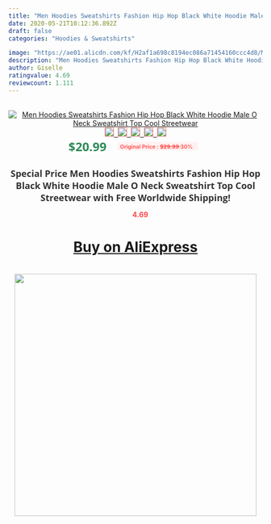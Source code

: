 ```yaml
---
title: "Men Hoodies Sweatshirts Fashion Hip Hop Black White Hoodie Male O Neck Sweatshirt Top Cool Streetwear"
date: 2020-05-21T10:12:36.892Z
draft: false
categories: "Hoodies & Sweatshirts"

image: "https://ae01.alicdn.com/kf/H2af1a698c8194ec086a71454160ccc4d8/Men-Hoodies-Sweatshirts-Fashion-Hip-Hop-Black-White-Hoodie-Male-O-Neck-Sweatshirt-Top-Cool-Streetwear.png_220x220.png"
description: "Men Hoodies Sweatshirts Fashion Hip Hop Black White Hoodie Male O Neck Sweatshirt Top Cool Streetwear"
author: Giselle
ratingvalue: 4.69
reviewcount: 1.111
---
```

<br>
<div style="text-align: center;">
<a href="https://s.click.aliexpress.com/e/_A5ekfj" target="_blank" rel="nofollow noopener noreferrer"><img alt="Men Hoodies Sweatshirts Fashion Hip Hop Black White Hoodie Male O Neck Sweatshirt Top Cool Streetwear" class="magnifier-image" src="https://ae01.alicdn.com/kf/H2af1a698c8194ec086a71454160ccc4d8/Men-Hoodies-Sweatshirts-Fashion-Hip-Hop-Black-White-Hoodie-Male-O-Neck-Sweatshirt-Top-Cool-Streetwear.png_220x220.png_640x640.jpg">
<br>
<img style="border:1px solid salmon" src="https://ae01.alicdn.com/kf/H2af1a698c8194ec086a71454160ccc4d8/Men-Hoodies-Sweatshirts-Fashion-Hip-Hop-Black-White-Hoodie-Male-O-Neck-Sweatshirt-Top-Cool-Streetwear.png_120x120.jpg">&nbsp;&nbsp;<img style="border:1px solid salmon" src="https://ae01.alicdn.com/kf/He13cb9fc0cae49309d7fd7789b85146dH/Men-Hoodies-Sweatshirts-Fashion-Hip-Hop-Black-White-Hoodie-Male-O-Neck-Sweatshirt-Top-Cool-Streetwear.png_120x120.jpg">&nbsp;&nbsp;<img style="border:1px solid salmon" src="https://ae01.alicdn.com/kf/Hd7c702b5287f488ab7dfde23366e2bdd1/Men-Hoodies-Sweatshirts-Fashion-Hip-Hop-Black-White-Hoodie-Male-O-Neck-Sweatshirt-Top-Cool-Streetwear.png_120x120.jpg">&nbsp;&nbsp;<img style="border:1px solid salmon" src="https://ae01.alicdn.com/kf/H55bebf6c6b6845e7ae8925aade5fb734L/Men-Hoodies-Sweatshirts-Fashion-Hip-Hop-Black-White-Hoodie-Male-O-Neck-Sweatshirt-Top-Cool-Streetwear.png_120x120.jpg">&nbsp;&nbsp;<img style="border:1px solid salmon" src="https://ae01.alicdn.com/kf/Ha0bd1eafa2dc42888cfb9354f0b196fci/Men-Hoodies-Sweatshirts-Fashion-Hip-Hop-Black-White-Hoodie-Male-O-Neck-Sweatshirt-Top-Cool-Streetwear.png_120x120.jpg"></a></div><br0>
<div style="text-align: center;"><span style="background-color: white; border: 0px; box-sizing: border-box; color: seagreen; display: inline-block; font-family: &quot;open sans&quot; , &quot;arial&quot; , &quot;helvetica&quot; , sans-serif , &quot;heiti&quot;; font-size: 24px; font-stretch: inherit; font-weight: 700; line-height: inherit; margin: 0px 10px 0px 0px; padding: 0px; vertical-align: middle;">$20.99 </span>
<span style="background: rgb(255 , 241 , 241); border-radius: 3px; border: 0px; box-sizing: border-box; color: #ff4747; display: inline-block; font-family: inherit; font-size: 12px; font-stretch: inherit; font-style: inherit; font-variant: inherit; font-weight: 600; line-height: inherit; margin: 0px; padding: 2px 5px; transform: scale(0.9); vertical-align: middle;">Original Price : <b style="text-decoration: line-through;">$29.99 </b> 30%&nbsp;&nbsp;</span></div>
<h1 style="color: #333333; display: inline-block; font-family: &quot;open sans&quot; , &quot;arial&quot; , &quot;helvetica&quot; , sans-serif , &quot;heiti&quot;; font-size: 18px; font-stretch: inherit; font-weight: 700; text-align: center;">Special Price Men Hoodies Sweatshirts Fashion Hip Hop Black White Hoodie Male O Neck Sweatshirt Top Cool Streetwear with Free Worldwide Shipping!</h1>
<div style="color: #ff4747; text-align: center;">
<img src="https://4.bp.blogspot.com/-M0ZcTcb-5uY/XleCXlxnR4I/AAAAAAAAAEc/OrjgMkXV1oMQFaCRZj5HQwOCBcu3w1FegCPcBGAYYCw/s1600/star.png" style="height: 15px;">&nbsp;<b>4.69</b></div>
<div class="button_cont" align="center"><a class="buynow_a" href="https://s.click.aliexpress.com/e/_A5ekfj" target="_blank" rel="nofollow noopener noreferrer"><H1>Buy on AliExpress</H1></a></div><br>
<div class="separator" style="clear: both; text-align: center;">
<img src="https://lh3.googleusercontent.com/-pTy5HemUv9M/XlePHvY0dAI/AAAAAAAAAE4/0nX5iRUoIWY8eMW9Dpxeirr157OZliDIgCLcBGAsYHQ/s1600/badge.gif" width="480">
</div>
